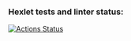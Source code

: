 ### Hexlet tests and linter status:
[![Actions Status](https://github.com/Tatyana100500/backend-project-lvl2/workflows/hexlet-check/badge.svg)](https://github.com/Tatyana100500/backend-project-lvl2/actions)